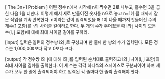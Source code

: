 [ The 3n+1 Problem ]
어떤 정수 n에서 시작해 n이 짝수면 2로 나누고, 홀수면 3을 곱한 다음 1을 더한다. 이렇게 해서 새로 만들어진 숫자를 n으로 놓고 n=1이 될 때까지 같은 작업을 계속 반복한다. n이라는 값이 입력되었을 때 1이 나올 때까지 만들어진 수의 개수(1 포함)를 n의 사이클 길이라고 한다. 두 개의 수가 주어졌을 때 i와 j 사이의 모든 수(i, j 포함)에 대해 최대 사이클 길이를 구하라.

[input]
입력은 일련의 정수쌍 i와 j로 구성되며 한 줄에 한 쌍의 수가 입력된다. 모든 정수는 1,000,000보다 작고 0보다 크다.

[output]
각 정수쌍 i와 j에 대해 i와 j를 입력된 순서대로 출력하고 i와 j 사이(i, j 포함)의 최대 사이클 길이를 출력한다. 이 세 수는 각각 하나씩의 스페이스로 구분되어야 하며 세 수가 모두 한 줄에 출력되어야 하고 입력된 각 줄마다 한 줄씩 출력해야 한다.